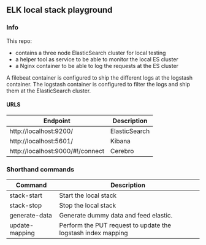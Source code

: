 ELK local stack playground
----

### Info

This repo: 
- contains a three node ElasticSearch cluster for local testing
- a helper tool as service to be able to monitor the local ES cluster
- a Nginx container to be able to log the requests at the ES cluster

A filebeat container is configured to ship the different logs at the logstash container.
The logstash container is configured to filter the logs and ship them at the ElasticSearch cluster.

#### URLS

| Endpoint      | Description   |
|---------------|---------------|
| http://localhost:9200/ | ElasticSearch |
| http://localhost:5601/     | Kibana        |
| http://localhost:9000/#!/connect     | Cerebro       |

### Shorthand commands

| Command       | Description                                                  |
|---------------|--------------------------------------------------------------|
| stack-start   | Start the local stack                                        |
| stack-stop    | Stop the local stack                                         |
| generate-data | Generate dummy data and feed elastic.                        |
| update-mapping   | Perform the PUT request to update the logstash index mapping |






